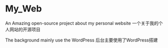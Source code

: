 # My_Web
An Amazing open-source project about my personal website
一个关于我的个人网站的开源项目

The background mainly use the WordPress
后台主要使用了WordPress搭建

